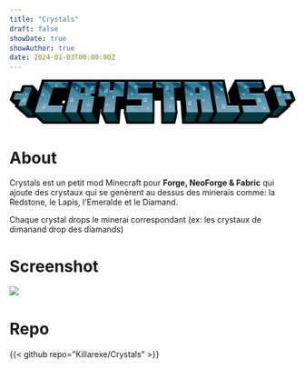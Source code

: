 ```yaml
---
title: "Crystals"
draft: false
showDate: true
showAuthor: true
date: 2024-01-03T00:00:00Z
---
```


![](https://raw.githubusercontent.com/Killarexe/Crystals/master/common/src/main/resources/assets/crystals/title.png)

# About

Crystals est un petit mod Minecraft pour **Forge, NeoForge & Fabric** qui ajoute des crystaux qui se genèrent au dessus des minerais comme: la Redstone, le Lapis, l'Emeralde et le Diamand.

Chaque crystal drops le minerai correspondant (ex: les crystaux de dimanand drop des diamands)

# Screenshot 

![](https://cdn.modrinth.com/data/XiL4u4VY/images/194bb93ede1ea03f8ff1068fa29ed2579ad7736e.png)

# Repo

{{< github repo="Killarexe/Crystals" >}}
